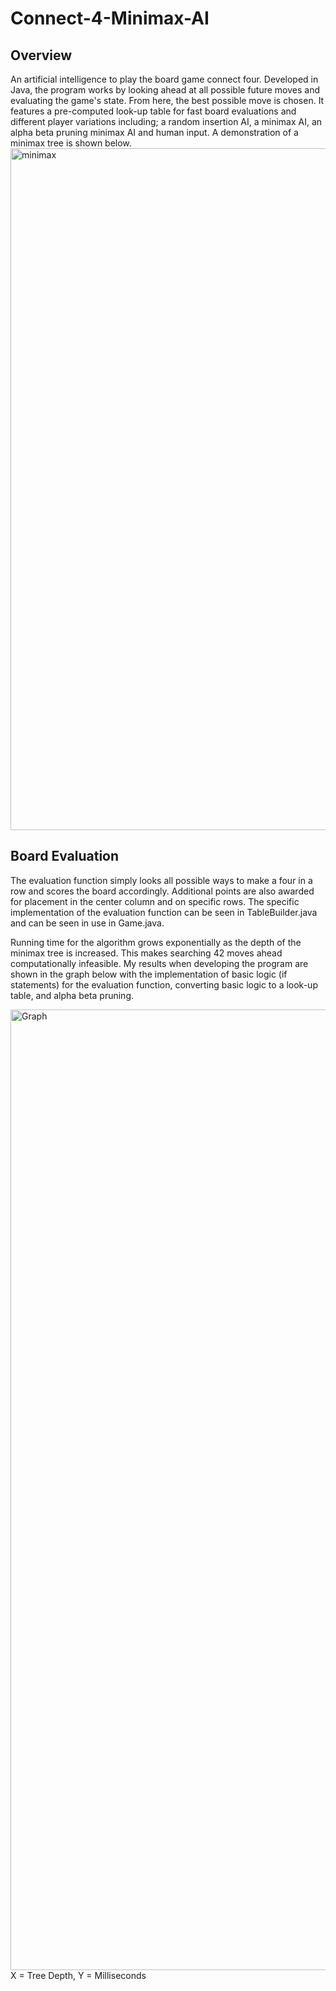 # Connect-4-Minimax-AI

<h2>Overview</h2>
An artificial intelligence to play the board game connect four. 
Developed in Java, the program works by looking ahead at all 
possible future moves and evaluating the game's state.
From here, the best possible move is chosen. It features a pre-computed 
look-up table for fast board evaluations and different player variations including; 
a random insertion AI, a minimax AI, an alpha beta pruning minimax AI and human input. 
A demonstration of a minimax tree is shown below.

<img width="1091" alt="minimax" src="https://user-images.githubusercontent.com/43489707/71558260-2fe92380-2aa5-11ea-8758-45b1302c9ab0.png">

<h2>Board Evaluation</h2>
The evaluation function simply looks all possible ways to make a four in a row and scores the board accordingly. 
Additional points are also awarded for placement in the center column and on specific rows. The specific implementation
of the evaluation function can be seen in TableBuilder.java and can be seen in use in Game.java.

Running time for the algorithm grows exponentially as the depth of the minimax tree is increased. This makes searching 42 moves ahead computationally infeasible. My results when developing the program are shown in the graph below with the implementation of 
basic logic (if statements) for the evaluation function, converting basic logic to a look-up table, and alpha beta pruning.

<img width="1537" alt="Graph" src="https://user-images.githubusercontent.com/43489707/71557885-7be59980-2aa0-11ea-8492-8148550bbd30.PNG">
X = Tree Depth, Y = Milliseconds
